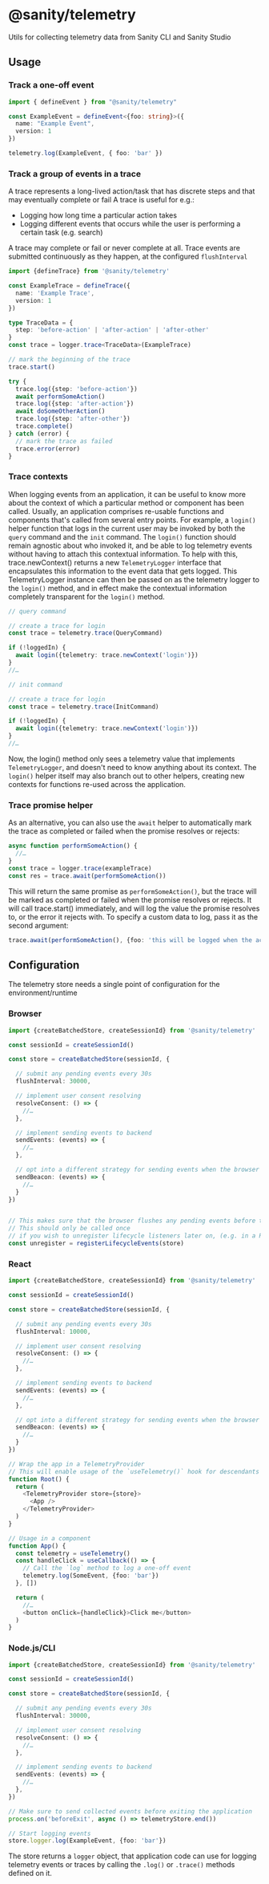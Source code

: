 # @sanity/telemetry

Utils for collecting telemetry data from Sanity CLI and Sanity Studio

## Usage

### Track a one-off event

```typescript
import { defineEvent } from "@sanity/telemetry"

const ExampleEvent = defineEvent<{foo: string}>({
  name: "Example Event",
  version: 1
})

telemetry.log(ExampleEvent, { foo: 'bar' })
```

### Track a group of events in a trace

A trace represents a long-lived action/task that has discrete steps and that may eventually complete or fail
A trace is useful for e.g.:

- Logging how long time a particular action takes
- Logging different events that occurs while the user is performing a certain task (e.g. search)

A trace may complete or fail or never complete at all. Trace events are submitted continuously as they happen, at the
configured `flushInterval`

```typescript
import {defineTrace} from '@sanity/telemetry'

const ExampleTrace = defineTrace({
  name: 'Example Trace',
  version: 1
})

type TraceData = {
  step: 'before-action' | 'after-action' | 'after-other'
}
const trace = logger.trace<TraceData>(ExampleTrace)

// mark the beginning of the trace
trace.start()

try {
  trace.log({step: 'before-action'})
  await performSomeAction()
  trace.log({step: 'after-action'})
  await doSomeOtherAction()
  trace.log({step: 'after-other'})
  trace.complete()
} catch (error) {
  // mark the trace as failed
  trace.error(error)
}
```

### Trace contexts

When logging events from an application, it can be useful to know more about the context of which a particular method or component has been called. Usually, an application comprises re-usable functions and components that's called from several entry points. For example, a `login()` helper function that logs in the current user may be invoked by both the `query` command and the `init` command. The `login()` function should remain agnostic about who invoked it, and be able to log telemetry events without having to attach this contextual information. To help with this, trace.newContext() returns a new `TelemetryLogger` interface that encapsulates this information to the event data that gets logged. This TelemetryLogger instance can then be passed on as the telemetry logger to the `login()` method, and in effect make the contextual information completely transparent for the `login()` method.

```ts
// query command

// create a trace for login
const trace = telemetry.trace(QueryCommand)

if (!loggedIn) {
  await login({telemetry: trace.newContext('login')})
}
//…
```
```ts
// init command

// create a trace for login
const trace = telemetry.trace(InitCommand)

if (!loggedIn) {
  await login({telemetry: trace.newContext('login')})
}
//…
```

Now, the login() method only sees a telemetry value that implements `TelemetryLogger`, and doesn't need to know anything about its context. The `login()` helper itself may also branch out to other helpers, creating new contexts for functions re-used across the application.

### Trace promise helper

As an alternative, you can also use the `await` helper to automatically mark the trace as completed or failed when
the promise resolves or rejects:

```typescript
async function performSomeAction() {
  //…
}
const trace = logger.trace(exampleTrace)
const res = trace.await(performSomeAction())
```

This will return the same promise as `performSomeAction()`, but the trace will be marked as completed or failed when the promise resolves or rejects. It will call trace.start() immediately, and will log the value the promise resolves to, or the error it rejects with. To specify a custom data to log, pass it as the second argument:

```typescript
trace.await(performSomeAction(), {foo: 'this will be logged when the action completes'})
```

## Configuration
The telemetry store needs a single point of configuration for the environment/runtime

### Browser

```typescript
import {createBatchedStore, createSessionId} from '@sanity/telemetry'

const sessionId = createSessionId()

const store = createBatchedStore(sessionId, {

  // submit any pending events every 30s
  flushInterval: 30000,

  // implement user consent resolving
  resolveConsent: () => {
    //…
  },

  // implement sending events to backend
  sendEvents: (events) => {
    //…
  },

  // opt into a different strategy for sending events when the browser close, reload or navigate away from the current page (optional)
  sendBeacon: (events) => {
    //…
  }
})


// This makes sure that the browser flushes any pending events before the user navigates away
// This should only be called once
// if you wish to unregister lifecycle listeners later on, (e.g. in a React hook's cleanup), you can do so by calling unregister()
const unregister = registerLifecycleEvents(store)

```

### React

```typescript jsx
import {createBatchedStore, createSessionId} from '@sanity/telemetry'

const sessionId = createSessionId()

const store = createBatchedStore(sessionId, {

  // submit any pending events every 30s
  flushInterval: 10000,

  // implement user consent resolving
  resolveConsent: () => {
    //…
  },

  // implement sending events to backend
  sendEvents: (events) => {
    //…
  },

  // opt into a different strategy for sending events when the browser close, reload or navigate away from the current page (recommended)
  sendBeacon: (events) => {
    //…
  }
})

// Wrap the app in a TelemetryProvider
// This will enable usage of the `useTelemetry()` hook for descendants
function Root() {
  return (
    <TelemetryProvider store={store}>
      <App />
    </TelemetryProvider>
  )
}

// Usage in a component
function App() {
  const telemetry = useTelemetry()
  const handleClick = useCallback(() => {
    // Call the `log` method to log a one-off event
    telemetry.log(SomeEvent, {foo: 'bar'})
  }, [])

  return (
    //…
    <button onClick={handleClick}>Click me</button>
  )
}
```


### Node.js/CLI

```typescript
import {createBatchedStore, createSessionId} from '@sanity/telemetry'

const sessionId = createSessionId()

const store = createBatchedStore(sessionId, {

  // submit any pending events every 30s
  flushInterval: 30000,

  // implement user consent resolving
  resolveConsent: () => {
    //…
  },

  // implement sending events to backend
  sendEvents: (events) => {
    //…
  },
})

// Make sure to send collected events before exiting the application
process.on('beforeExit', async () => telemetryStore.end())

// Start logging events
store.logger.log(ExampleEvent, {foo: 'bar'})
```

The store returns a `logger` object, that application code can use for logging telemetry events or traces by calling the `.log()` or `.trace()` methods
defined on it.
